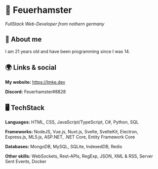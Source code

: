 # 🌈 Feuerhamster
*FullStack Web-Developer from nothern germany*

## 🙋 About me
I am 21 years old and have been programming since I was 14.

## 🌍 Links & social
**My website:** https://lmke.dev

**Discord:** Feuerhamster#8828


## 🖥 TechStack
**Languages:** HTML, CSS, JavaScript/TypeScript, C#, Python, SQL

**Frameworks:** NodeJS, Vue.js, Nuxt.js, Svelte, SvelteKit, Electron, Express.js, ML5.js, ASP.NET, .NET Core, Entity Framework Core

**Databases:** MongoDB, MySQL, SQLite, IndexedDB, Redis

**Other skills:** WebSockets, Rest-APIs, RegExp, JSON, XML & RSS, Server Sent Events, Docker
